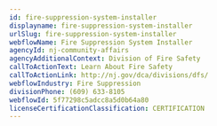```yaml
---
id: fire-suppression-system-installer
displayname: fire-suppression-system-installer
urlSlug: fire-suppression-system-installer
webflowName: Fire Suppression System Installer
agencyId: nj-community-affairs
agencyAdditionalContext: Division of Fire Safety
callToActionText: Learn About Fire Safety
callToActionLink: http://nj.gov/dca/divisions/dfs/
webflowIndustry: Fire Suppression
divisionPhone: (609) 633-8105
webflowId: 5f77298c5adcc8a5d0b64a80
licenseCertificationClassification: CERTIFICATION
---
```

